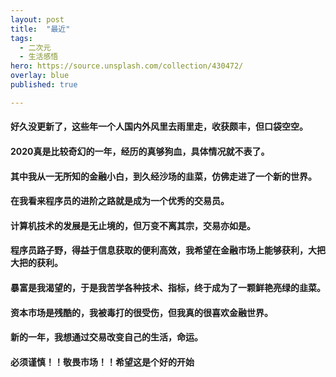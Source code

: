 ```yaml
---
layout: post
title:  "最近"
tags:
  - 二次元
  - 生活感悟
hero: https://source.unsplash.com/collection/430472/
overlay: blue
published: true

---
```

#### 好久没更新了，这些年一个人国内外风里去雨里走，收获颇丰，但口袋空空。  

####  2020真是比较奇幻的一年，经历的真够狗血，具体情况就不表了。
#### 其中我从一无所知的金融小白，到久经沙场的韭菜，仿佛走进了一个新的世界。
#### 在我看来程序员的进阶之路就是成为一个优秀的交易员。
#### 计算机技术的发展是无止境的，但万变不离其宗，交易亦如是。
#### 程序员路子野，得益于信息获取的便利高效，我希望在金融市场上能够获利，大把大把的获利。
#### 暴富是我渴望的，于是我苦学各种技术、指标，终于成为了一颗鲜艳亮绿的韭菜。
#### 资本市场是残酷的，我被毒打的很受伤，但我真的很喜欢金融世界。
#### 新的一年，我想通过交易改变自己的生活，命运。
#### 必须谨慎！！敬畏市场！！希望这是个好的开始
</p>